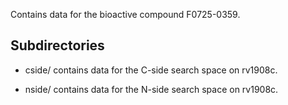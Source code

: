Contains data for the bioactive compound F0725-0359.

## Subdirectories

- cside/ contains data for the C-side search space on rv1908c.

- nside/ contains data for the N-side search space on rv1908c.

